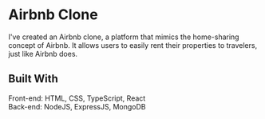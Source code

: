 # Airbnb Clone

I've created an Airbnb clone, a platform that mimics the home-sharing concept of Airbnb. It allows users to easily rent their properties to travelers, just like Airbnb does.

## Built With

Front-end: HTML, CSS, TypeScript, React\
Back-end: NodeJS, ExpressJS, MongoDB

